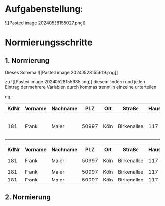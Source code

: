 # Aufgabenstellung:
![[Pasted image 20240528155027.png]]

# Normierungsschritte
## 1. Normierung
Dieses Schema
![[Pasted image 20240528155619.png]]

zu 
![[Pasted image 20240528155635.png]]
diesem ändern und jeden Eintrag der mehrere Variablen durch Kommas trennt in einzelne unterteilen

eg.:

| KdNr | Vorname | Nachname | PLZ   | Ort  | Straße      | HausNr | Datum      | ArtNr    | ArtBez                      | Menge | Rubrik | Rabatt | RubrikName                                        |
| ---- | ------- | -------- | ----- | ---- | ----------- | ------ | ---------- | -------- | --------------------------- | ----- | ------ | ------ | ------------------------------------------------- |
| 181  | Frank   | Maier    | 50997 | Köln | Birkenallee | 117    | 15.03.2012 | 25,26,35 | Papier A4, Patrone, Strifte | 2,1,3 | 3,5,2  | 0      | Bedrukbares, Verbrauchermaterialen, Schreibgeräte |

| KdNr | Vorname | Nachname | PLZ   | Ort  | Straße      | HausNr | Datum      | ArtNr | ArtBez    | Menge | Rubrik | Rabatt | RubrikName            |
| ---- | ------- | -------- | ----- | ---- | ----------- | ------ | ---------- | ----- | --------- | ----- | ------ | ------ | --------------------- |
| 181  | Frank   | Maier    | 50997 | Köln | Birkenallee | 117    | 15.03.2012 | 25    | Papier A4 | 2     | 3      | 0      | Bedrukbares           |
| 181  | Frank   | Maier    | 50997 | Köln | Birkenallee | 117    | 15.03.2012 | 26    | Patrone   | 1     | 5      | 0      | Verbrauchermaterialen |
| 181  | Frank   | Maier    | 50997 | Köln | Birkenallee | 117    | 15.03.2012 | 35    | Stifte    | 3     | 2      | 0      | Schreibgeräte         |

## 2. Normierung
